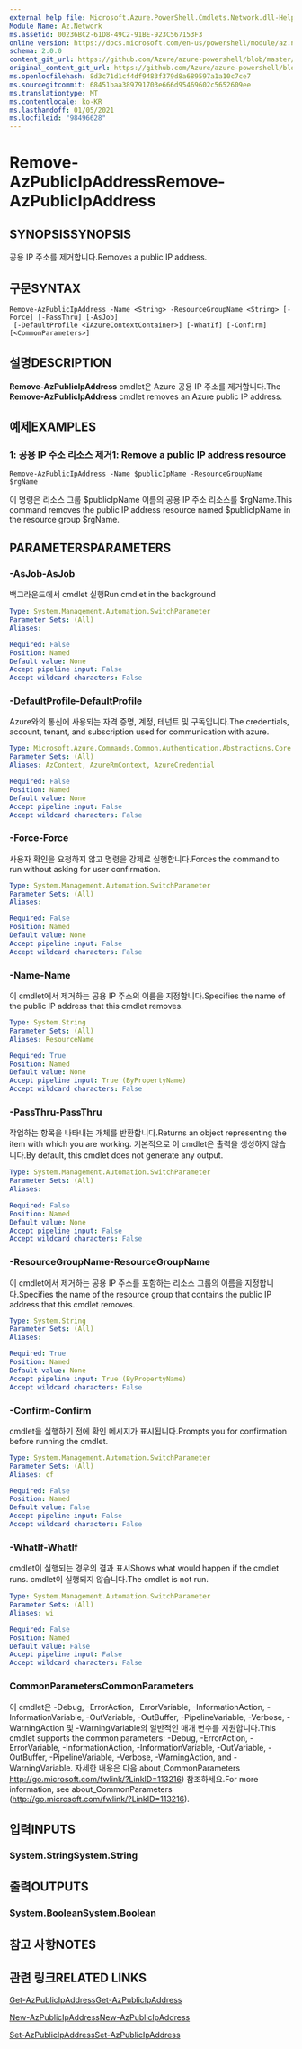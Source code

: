 ```yaml
---
external help file: Microsoft.Azure.PowerShell.Cmdlets.Network.dll-Help.xml
Module Name: Az.Network
ms.assetid: 00236BC2-61D8-49C2-91BE-923C567153F3
online version: https://docs.microsoft.com/en-us/powershell/module/az.network/remove-azpublicipaddress
schema: 2.0.0
content_git_url: https://github.com/Azure/azure-powershell/blob/master/src/Network/Network/help/Remove-AzPublicIpAddress.md
original_content_git_url: https://github.com/Azure/azure-powershell/blob/master/src/Network/Network/help/Remove-AzPublicIpAddress.md
ms.openlocfilehash: 8d3c71d1cf4df9483f379d8a689597a1a10c7ce7
ms.sourcegitcommit: 68451baa389791703e666d95469602c5652609ee
ms.translationtype: MT
ms.contentlocale: ko-KR
ms.lasthandoff: 01/05/2021
ms.locfileid: "98496628"
---
```

# <span data-ttu-id="30ba0-101">Remove-AzPublicIpAddress</span><span class="sxs-lookup"><span data-stu-id="30ba0-101">Remove-AzPublicIpAddress</span></span>

## <span data-ttu-id="30ba0-102">SYNOPSIS</span><span class="sxs-lookup"><span data-stu-id="30ba0-102">SYNOPSIS</span></span>
<span data-ttu-id="30ba0-103">공용 IP 주소를 제거합니다.</span><span class="sxs-lookup"><span data-stu-id="30ba0-103">Removes a public IP address.</span></span>

## <span data-ttu-id="30ba0-104">구문</span><span class="sxs-lookup"><span data-stu-id="30ba0-104">SYNTAX</span></span>

```
Remove-AzPublicIpAddress -Name <String> -ResourceGroupName <String> [-Force] [-PassThru] [-AsJob]
 [-DefaultProfile <IAzureContextContainer>] [-WhatIf] [-Confirm] [<CommonParameters>]
```

## <span data-ttu-id="30ba0-105">설명</span><span class="sxs-lookup"><span data-stu-id="30ba0-105">DESCRIPTION</span></span>
<span data-ttu-id="30ba0-106">**Remove-AzPublicIpAddress** cmdlet은 Azure 공용 IP 주소를 제거합니다.</span><span class="sxs-lookup"><span data-stu-id="30ba0-106">The **Remove-AzPublicIpAddress** cmdlet removes an Azure public IP address.</span></span>

## <span data-ttu-id="30ba0-107">예제</span><span class="sxs-lookup"><span data-stu-id="30ba0-107">EXAMPLES</span></span>

### <span data-ttu-id="30ba0-108">1: 공용 IP 주소 리소스 제거</span><span class="sxs-lookup"><span data-stu-id="30ba0-108">1: Remove a public IP address resource</span></span>
```
Remove-AzPublicIpAddress -Name $publicIpName -ResourceGroupName $rgName
```

<span data-ttu-id="30ba0-109">이 명령은 리소스 그룹 $publicIpName 이름의 공용 IP 주소 리소스를 $rgName.</span><span class="sxs-lookup"><span data-stu-id="30ba0-109">This command removes the public IP address resource named $publicIpName in the resource group $rgName.</span></span>

## <span data-ttu-id="30ba0-110">PARAMETERS</span><span class="sxs-lookup"><span data-stu-id="30ba0-110">PARAMETERS</span></span>

### <span data-ttu-id="30ba0-111">-AsJob</span><span class="sxs-lookup"><span data-stu-id="30ba0-111">-AsJob</span></span>
<span data-ttu-id="30ba0-112">백그라운드에서 cmdlet 실행</span><span class="sxs-lookup"><span data-stu-id="30ba0-112">Run cmdlet in the background</span></span>

```yaml
Type: System.Management.Automation.SwitchParameter
Parameter Sets: (All)
Aliases:

Required: False
Position: Named
Default value: None
Accept pipeline input: False
Accept wildcard characters: False
```

### <span data-ttu-id="30ba0-113">-DefaultProfile</span><span class="sxs-lookup"><span data-stu-id="30ba0-113">-DefaultProfile</span></span>
<span data-ttu-id="30ba0-114">Azure와의 통신에 사용되는 자격 증명, 계정, 테넌트 및 구독입니다.</span><span class="sxs-lookup"><span data-stu-id="30ba0-114">The credentials, account, tenant, and subscription used for communication with azure.</span></span>

```yaml
Type: Microsoft.Azure.Commands.Common.Authentication.Abstractions.Core.IAzureContextContainer
Parameter Sets: (All)
Aliases: AzContext, AzureRmContext, AzureCredential

Required: False
Position: Named
Default value: None
Accept pipeline input: False
Accept wildcard characters: False
```

### <span data-ttu-id="30ba0-115">-Force</span><span class="sxs-lookup"><span data-stu-id="30ba0-115">-Force</span></span>
<span data-ttu-id="30ba0-116">사용자 확인을 요청하지 않고 명령을 강제로 실행합니다.</span><span class="sxs-lookup"><span data-stu-id="30ba0-116">Forces the command to run without asking for user confirmation.</span></span>

```yaml
Type: System.Management.Automation.SwitchParameter
Parameter Sets: (All)
Aliases:

Required: False
Position: Named
Default value: None
Accept pipeline input: False
Accept wildcard characters: False
```

### <span data-ttu-id="30ba0-117">-Name</span><span class="sxs-lookup"><span data-stu-id="30ba0-117">-Name</span></span>
<span data-ttu-id="30ba0-118">이 cmdlet에서 제거하는 공용 IP 주소의 이름을 지정합니다.</span><span class="sxs-lookup"><span data-stu-id="30ba0-118">Specifies the name of the public IP address that this cmdlet removes.</span></span>

```yaml
Type: System.String
Parameter Sets: (All)
Aliases: ResourceName

Required: True
Position: Named
Default value: None
Accept pipeline input: True (ByPropertyName)
Accept wildcard characters: False
```

### <span data-ttu-id="30ba0-119">-PassThru</span><span class="sxs-lookup"><span data-stu-id="30ba0-119">-PassThru</span></span>
<span data-ttu-id="30ba0-120">작업하는 항목을 나타내는 개체를 반환합니다.</span><span class="sxs-lookup"><span data-stu-id="30ba0-120">Returns an object representing the item with which you are working.</span></span>
<span data-ttu-id="30ba0-121">기본적으로 이 cmdlet은 출력을 생성하지 않습니다.</span><span class="sxs-lookup"><span data-stu-id="30ba0-121">By default, this cmdlet does not generate any output.</span></span>

```yaml
Type: System.Management.Automation.SwitchParameter
Parameter Sets: (All)
Aliases:

Required: False
Position: Named
Default value: None
Accept pipeline input: False
Accept wildcard characters: False
```

### <span data-ttu-id="30ba0-122">-ResourceGroupName</span><span class="sxs-lookup"><span data-stu-id="30ba0-122">-ResourceGroupName</span></span>
<span data-ttu-id="30ba0-123">이 cmdlet에서 제거하는 공용 IP 주소를 포함하는 리소스 그룹의 이름을 지정합니다.</span><span class="sxs-lookup"><span data-stu-id="30ba0-123">Specifies the name of the resource group that contains the public IP address that this cmdlet removes.</span></span>

```yaml
Type: System.String
Parameter Sets: (All)
Aliases:

Required: True
Position: Named
Default value: None
Accept pipeline input: True (ByPropertyName)
Accept wildcard characters: False
```

### <span data-ttu-id="30ba0-124">-Confirm</span><span class="sxs-lookup"><span data-stu-id="30ba0-124">-Confirm</span></span>
<span data-ttu-id="30ba0-125">cmdlet을 실행하기 전에 확인 메시지가 표시됩니다.</span><span class="sxs-lookup"><span data-stu-id="30ba0-125">Prompts you for confirmation before running the cmdlet.</span></span>

```yaml
Type: System.Management.Automation.SwitchParameter
Parameter Sets: (All)
Aliases: cf

Required: False
Position: Named
Default value: False
Accept pipeline input: False
Accept wildcard characters: False
```

### <span data-ttu-id="30ba0-126">-WhatIf</span><span class="sxs-lookup"><span data-stu-id="30ba0-126">-WhatIf</span></span>
<span data-ttu-id="30ba0-127">cmdlet이 실행되는 경우의 결과 표시</span><span class="sxs-lookup"><span data-stu-id="30ba0-127">Shows what would happen if the cmdlet runs.</span></span>
<span data-ttu-id="30ba0-128">cmdlet이 실행되지 않습니다.</span><span class="sxs-lookup"><span data-stu-id="30ba0-128">The cmdlet is not run.</span></span>

```yaml
Type: System.Management.Automation.SwitchParameter
Parameter Sets: (All)
Aliases: wi

Required: False
Position: Named
Default value: False
Accept pipeline input: False
Accept wildcard characters: False
```

### <span data-ttu-id="30ba0-129">CommonParameters</span><span class="sxs-lookup"><span data-stu-id="30ba0-129">CommonParameters</span></span>
<span data-ttu-id="30ba0-130">이 cmdlet은 -Debug, -ErrorAction, -ErrorVariable, -InformationAction, -InformationVariable, -OutVariable, -OutBuffer, -PipelineVariable, -Verbose, -WarningAction 및 -WarningVariable의 일반적인 매개 변수를 지원합니다.</span><span class="sxs-lookup"><span data-stu-id="30ba0-130">This cmdlet supports the common parameters: -Debug, -ErrorAction, -ErrorVariable, -InformationAction, -InformationVariable, -OutVariable, -OutBuffer, -PipelineVariable, -Verbose, -WarningAction, and -WarningVariable.</span></span> <span data-ttu-id="30ba0-131">자세한 내용은 다음 about_CommonParameters http://go.microsoft.com/fwlink/?LinkID=113216) 참조하세요.</span><span class="sxs-lookup"><span data-stu-id="30ba0-131">For more information, see about_CommonParameters (http://go.microsoft.com/fwlink/?LinkID=113216).</span></span>

## <span data-ttu-id="30ba0-132">입력</span><span class="sxs-lookup"><span data-stu-id="30ba0-132">INPUTS</span></span>

### <span data-ttu-id="30ba0-133">System.String</span><span class="sxs-lookup"><span data-stu-id="30ba0-133">System.String</span></span>

## <span data-ttu-id="30ba0-134">출력</span><span class="sxs-lookup"><span data-stu-id="30ba0-134">OUTPUTS</span></span>

### <span data-ttu-id="30ba0-135">System.Boolean</span><span class="sxs-lookup"><span data-stu-id="30ba0-135">System.Boolean</span></span>

## <span data-ttu-id="30ba0-136">참고 사항</span><span class="sxs-lookup"><span data-stu-id="30ba0-136">NOTES</span></span>

## <span data-ttu-id="30ba0-137">관련 링크</span><span class="sxs-lookup"><span data-stu-id="30ba0-137">RELATED LINKS</span></span>

[<span data-ttu-id="30ba0-138">Get-AzPublicIpAddress</span><span class="sxs-lookup"><span data-stu-id="30ba0-138">Get-AzPublicIpAddress</span></span>](./Get-AzPublicIpAddress.md)

[<span data-ttu-id="30ba0-139">New-AzPublicIpAddress</span><span class="sxs-lookup"><span data-stu-id="30ba0-139">New-AzPublicIpAddress</span></span>](./New-AzPublicIpAddress.md)

[<span data-ttu-id="30ba0-140">Set-AzPublicIpAddress</span><span class="sxs-lookup"><span data-stu-id="30ba0-140">Set-AzPublicIpAddress</span></span>](./Set-AzPublicIpAddress.md)


